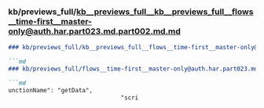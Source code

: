 ### kb/previews_full/kb__previews_full__kb__previews_full__flows__time-first__master-only@auth.har.part023.md.part002.md.md

```md
### kb/previews_full/kb__previews_full__flows__time-first__master-only@auth.har.part023.md.part002.md

```md
### kb/previews_full/flows__time-first__master-only@auth.har.part023.md (part 002)

```md
unctionName": "getData",
                                "scri
```

```

```

```
